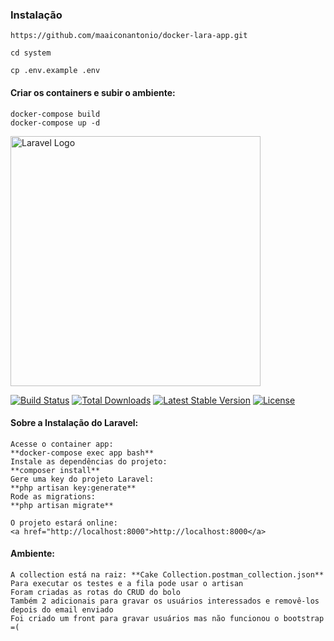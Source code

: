 ### Instalação

```
https://github.com/maaiconantonio/docker-lara-app.git

cd system

cp .env.example .env
```

#### Criar os containers e subir o ambiente:

```
docker-compose build
docker-compose up -d
```

<p><a href="https://laravel.com" target="_blank"><img src="https://raw.githubusercontent.com/laravel/art/master/logo-lockup/5%20SVG/2%20CMYK/1%20Full%20Color/laravel-logolockup-cmyk-red.svg" width="400" alt="Laravel Logo"></a></p>
<p>
<a href="https://github.com/laravel/framework/actions"><img src="https://github.com/laravel/framework/workflows/tests/badge.svg" alt="Build Status"></a>
<a href="https://packagist.org/packages/laravel/framework"><img src="https://img.shields.io/packagist/dt/laravel/framework" alt="Total Downloads"></a>
<a href="https://packagist.org/packages/laravel/framework"><img src="https://img.shields.io/packagist/v/laravel/framework" alt="Latest Stable Version"></a>
<a href="https://packagist.org/packages/laravel/framework"><img src="https://img.shields.io/packagist/l/laravel/framework" alt="License"></a>
</p>

#### Sobre a Instalação do Laravel:
```
Acesse o container app:
**docker-compose exec app bash**
Instale as dependências do projeto:
**composer install**
Gere uma key do projeto Laravel:
**php artisan key:generate**
Rode as migrations:
**php artisan migrate**

O projeto estará online:
<a href="http://localhost:8000">http://localhost:8000</a>
```

#### Ambiente:
```
A collection está na raiz: **Cake Collection.postman_collection.json**
Para executar os testes e a fila pode usar o artisan
Foram criadas as rotas do CRUD do bolo
Também 2 adicionais para gravar os usuários interessados e removê-los depois do email enviado
Foi criado um front para gravar usuários mas não funcionou o bootstrap =(
```